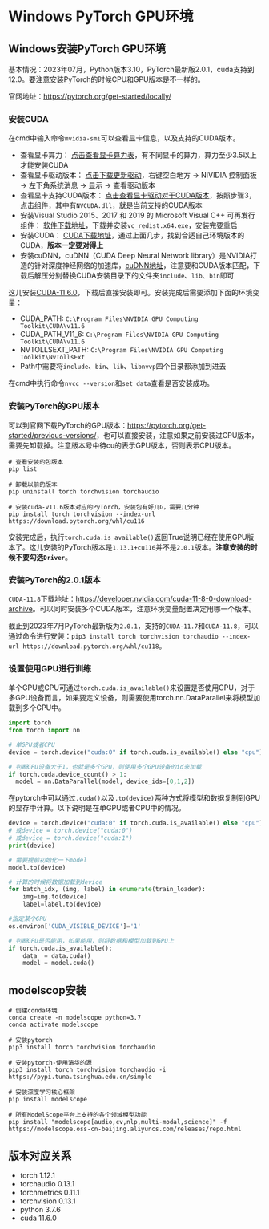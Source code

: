 # Windows PyTorch GPU环境

## Windows安装PyTorch GPU环境

基本情况：2023年07月，Python版本3.10，PyTorch最新版2.0.1，cuda支持到12.0。要注意安装PyTorch的时候CPU和GPU版本是不一样的。

官网地址：<https://pytorch.org/get-started/locally/>

### 安装CUDA

在cmd中输入命令`mvidia-smi`可以查看显卡信息，以及支持的CUDA版本。

- 查看显卡算力： [点击查看显卡算力表](https://developer.nvidia.com/cuda-gpus)，有不同显卡的算力，算力至少3.5以上才能安装CUDA
- 查看显卡驱动版本： [点击下载更新驱动](https://www.nvidia.com/Download/index.aspx)，右键空白地方 -> NIVIDIA 控制面板 -> 左下角系统消息 -> 显示 -> 查看驱动版本
- 查看显卡支持CUDA版本： [点击查看显卡驱动对于CUDA版本](https://docs.nvidia.com/cuda/archive/10.0/cuda-toolkit-release-notes/index.html)，按照步骤3，点击组件，其中有`NVCUDA.dll`，就是当前支持的CUDA版本
- 安装Visual Studio 2015、2017 和 2019 的 Microsoft Visual C++ 可再发行组件： [软件下载地址](https://support.microsoft.com/zh-cn/help/2977003/the-latest-supported-visual-c-downloads)，下载并安装`vc_redist.x64.exe`，安装完要重启
- 安装CUDA： [CUDA下载地址](https://developer.nvidia.com/cuda-toolkit-archive)，通过上面几步，找到合适自己环境版本的CUDA，**版本一定要对得上**
- 安装cuDNN，cuDNN（CUDA Deep Neural Network library）是NVIDIA打造的针对深度神经网络的加速库，[cuDNN地址](https://developer.nvidia.com/rdp/cudnn-archive)，注意要和CUDA版本匹配，下载后解压分别替换CUDA安装目录下的文件夹`include`、`lib`、`bin`即可

这儿安装[CUDA-11.6.0](https://developer.nvidia.com/cuda-11-6-2-download-archive)，下载后直接安装即可。安装完成后需要添加下面的环境变量：

- CUDA_PATH: `C:\Program Files\NVIDIA GPU Computing Toolkit\CUDA\v11.6`
- CUDA_PATH_V11_6: `C:\Program Files\NVIDIA GPU Computing Toolkit\CUDA\v11.6`
- NVTOLLSEXT_PATH: `C:\Program Files\NVIDIA GPU Computing Toolkit\NvTollsExt`
- Path中需要将`include`、`bin`、`lib`、`libnvvp`四个目录都添加到进去

在cmd中执行命令`nvcc --version`和`set data`查看是否安装成功。

### 安装PyTorch的GPU版本

可以到官网下载PyTorch的GPU版本：<https://pytorch.org/get-started/previous-versions/>，也可以直接安装，注意如果之前安装过CPU版本，需要先卸载掉。注意版本号中待cu的表示GPU版本，否则表示CPU版本。

```shell
# 查看安装的包版本
pip list

# 卸载以前的版本
pip uninstall torch torchvision torchaudio

# 安装cuda-v11.6版本对应的PyTorch，安装包有好几G，需要几分钟
pip install torch torchvision --index-url https://download.pytorch.org/whl/cu116
```

安装完成后，执行`torch.cuda.is_available()`返回True说明已经在使用GPU版本了。这儿安装的PyTorch版本是`1.13.1+cu116`并不是`2.0.1`版本。**注意安装的时候不要勾选`Driver`**。

### 安装PyTorch的2.0.1版本

`CUDA-11.8`下载地址：<https://developer.nvidia.com/cuda-11-8-0-download-archive>。可以同时安装多个CUDA版本，注意环境变量配置决定用哪一个版本。

截止到2023年7月PyTorch最新版为`2.0.1`，支持的`CUDA-11.7`和`CUDA-11.8`，可以通过命令进行安装：`pip3 install torch torchvision torchaudio --index-url https://download.pytorch.org/whl/cu118`。

### 设置使用GPU进行训练

单个GPU或CPU可通过`torch.cuda.is_available()`来设置是否使用GPU，对于多GPU设备而言，如果要定义设备，则需要使用torch.nn.DataParallel来将模型加载到多个GPU中。

```python
import torch
from torch import nn

# 单GPU或者CPU
device = torch.device("cuda:0" if torch.cuda.is_available() else "cpu")

# 判断GPU设备大于1，也就是多个GPU，则使用多个GPU设备的id来加载
if torch.cuda.device_count() > 1:
  model = nn.DataParallel(model, device_ids=[0,1,2])
```

在pytorch中可以通过`.cuda()`以及`.to(device)`两种方式将模型和数据复制到GPU的显存中计算。以下说明是在单GPU或者CPU中的情况。

```python
device = torch.device("cuda:0" if torch.cuda.is_available() else "cpu")
# 或device = torch.device("cuda:0")
# 或device = torch.device("cuda:1")
print(device)

# 需要提前初始化一下model
model.to(device)

# 计算的时候将数据加载到device
for batch_idx, (img, label) in enumerate(train_loader):
    img=img.to(device)
    label=label.to(device)

#指定某个GPU
os.environ['CUDA_VISIBLE_DEVICE']='1'

# 判断GPU是否能用，如果能用，则将数据和模型加载到GPU上
if torch.cuda.is_available():
    data  = data.cuda()
    model = model.cuda()
```

## modelscop安装

```shell
# 创建conda环境
conda create -n modelscope python=3.7
conda activate modelscope

# 安装pytorch
pip3 install torch torchvision torchaudio

# 安装pytorch-使用清华的源
pip3 install torch torchvision torchaudio -i https://pypi.tuna.tsinghua.edu.cn/simple

# 安装深度学习核心框架
pip install modelscope

# 所有ModelScope平台上支持的各个领域模型功能
pip install "modelscope[audio,cv,nlp,multi-modal,science]" -f https://modelscope.oss-cn-beijing.aliyuncs.com/releases/repo.html
```

## 版本对应关系

- torch           1.12.1
- torchaudio      0.13.1
- torchmetrics    0.11.1
- torchvision     0.13.1
- python          3.7.6
- cuda            11.6.0
